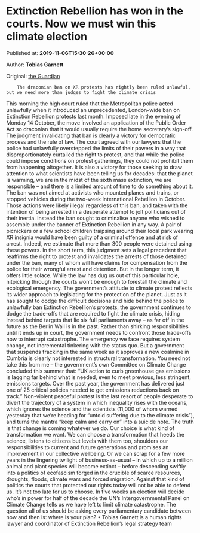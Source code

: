 
# Extinction Rebellion has won in the courts. Now we must win this climate election

Published at: **2019-11-06T15:30:26+00:00**

Author: **Tobias Garnett**

Original: [the Guardian](https://www.theguardian.com/commentisfree/2019/nov/06/extinction-rebellion-climate-election-xr-protest)


        The draconian ban on XR protests has rightly been ruled unlawful, but we need more than judges to fight the climate crisis
      
This morning the high court ruled that the Metropolitan police acted unlawfully when it introduced an unprecedented, London-wide ban on Extinction Rebellion protests last month. Imposed late in the evening of Monday 14 October, the move involved an application of the Public Order Act so draconian that it would usually require the home secretary’s sign-off.
The judgment invalidating that ban is clearly a victory for democratic process and the rule of law. The court agreed with our lawyers that the police had unlawfully overstepped the limits of their powers in a way that disproportionately curtailed the right to protest, and that while the police could impose conditions on protest gatherings, they could not prohibit them from happening altogether.
It is also a victory for those seeking to draw attention to what scientists have been telling us for decades: that the planet is warming, we are in the midst of the sixth mass extinction, we are responsible – and there is a limited amount of time to do something about it.
The ban was not aimed at activists who mounted planes and trains, or stopped vehicles during the two-week International Rebellion in October. Those actions were likely illegal regardless of this ban, and taken with the intention of being arrested in a desperate attempt to jolt politicians out of their inertia.
Instead the ban sought to criminalise anyone who wished to assemble under the banner of Extinction Rebellion in any way. A pair of picnickers or a few school children traipsing around their local park wearing XR insignia would have been guilty of a criminal offence and at risk of arrest. Indeed, we estimate that more than 300 people were detained using these powers.
In the short term, this judgment sets a legal precedent that reaffirms the right to protest and invalidates the arrests of those detained under the ban, many of whom will have claims for compensation from the police for their wrongful arrest and detention.
But in the longer term, it offers little solace. While the law has dug us out of this particular hole, nitpicking through the courts won’t be enough to forestall the climate and ecological emergency.
The government’s attitude to climate protest reflects its wider approach to legislating for the protection of the planet. Just as it has sought to dodge the difficult decisions and hide behind the police to unlawfully ban Extinction Rebellion’s protests, the government continues to dodge the trade-offs that are required to fight the climate crisis, hiding instead behind targets that lie six full parliaments away – as far off in the future as the Berlin Wall is in the past.
Rather than shirking responsibilities until it ends up in court, the government needs to confront those trade-offs now to interrupt catastrophe. The emergency we face requires system change, not incremental tinkering with the status quo.
But a government that suspends fracking in the same week as it approves a new coalmine in Cumbria is clearly not interested in structural transformation. You need not take this from me – the government’s own Committee on Climate Change concluded this summer that: “UK action to curb greenhouse gas emissions is lagging far behind what is needed, even to meet previous, less stringent, emissions targets. Over the past year, the government has delivered just one of 25 critical policies needed to get emissions reductions back on track.”
Non-violent peaceful protest is the last resort of people desperate to divert the trajectory of a system in which inequality rises with the oceans, which ignores the science and the scientists (11,000 of whom warned yesterday that we’re heading for “untold suffering due to the climate crisis”), and turns the mantra “keep calm and carry on” into a suicide note.
The truth is that change is coming whatever we do. Our choice is what kind of transformation we want.
We can choose a transformation that heeds the science, listens to citizens but levels with them too, shoulders our responsibilities to current and future generations and promises an improvement in our collective wellbeing.
Or we can scrap for a few more years in the lingering twilight of business-as-usual – in which up to a million animal and plant species will become extinct – before descending swiftly into a politics of ecofascism forged in the crucible of scarce resources, droughts, floods, climate wars and forced migration.
Against that kind of politics the courts that protected our rights today will not be able to defend us.
It’s not too late for us to choose. In five weeks an election will decide who’s in power for half of the decade the UN’s Intergovernmental Panel on Climate Change tells us we have left to limit climate catastrophe. The question all of us should be asking every parliamentary candidate between now and then is: where is your plan?
• Tobias Garnett is a human rights lawyer and coordinator of Extinction Rebellion’s legal strategy team
